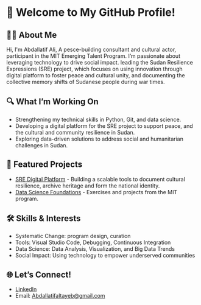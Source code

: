 # 👋 Welcome to My GitHub Profile!

## 🧑‍💻 About Me
Hi, I'm Abdallatif Ali, A pesce-building consultant and cultural actor,  participant in the MIT Emerging Talent Program. I’m passionate about leveraging technology to drive social impact. leading the Sudan Resilience Expressions (SRE) project, which focuses on using innovation through digital platform to foster peace and cultural unity, and documenting the collective memory shifts of Sudanese people during war times.

## 🔍 What I’m Working On
- Strengthening my technical skills in Python, Git, and data science.
- Developing a digital platform for the SRE project to support peace, and the cultural and community resilience in Sudan.
- Exploring data-driven solutions to address social and humanitarian challenges in Sudan.

## 📂 Featured Projects
- [SRE Digital Platform](https://github.com/Abdallatif-Ali) - Building a scalable tools to document cultural resilience, archive heritage and form the national identity.
- [Data Science Foundations](https://github.com/) - Exercises and projects from the MIT program.

## 🛠 Skills & Interests
- Systematic Change: program design, curation
- Tools: Visual Studio Code, Debugging, Continuous Integration
- Data Science: Data Analysis, Visualization, and Big Data Trends
- Social Impact: Using technology to empower underserved communities

## 🌐 Let’s Connect!
- [LinkedIn]([https://www.linkedin.com/in/YourLinkedInProfile](https://www.linkedin.com/in/abdallatif-ali))
- Email: Abdallatifaltayeb@gmail.com
